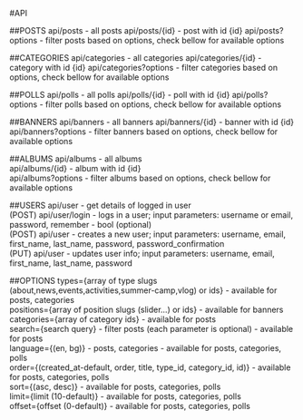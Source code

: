 #API

##POSTS
api/posts - all posts
api/posts/{id} - post with id {id}
api/posts?options - filter posts based on options, check bellow for available options


##CATEGORIES
api/categories - all categories
api/categories/{id} - category with id {id}
api/categories?options - filter categories based on options, check bellow for available options

##POLLS
api/polls - all polls
api/polls/{id} - poll with id {id}
api/polls?options - filter polls based on options, check bellow for available options

##BANNERS
api/banners - all banners
api/banners/{id} - banner with id {id}
api/banners?options - filter banners based on options, check bellow for available options

##ALBUMS
api/albums - all albums  
api/albums/{id} - album with id {id}  
api/albums?options - filter albums based on options, check bellow for available options  
  
##USERS
api/user - get details of logged in user  
(POST) api/user/login - logs in a user; input parameters: username or email, password, remember - bool (optional)  
(POST) api/user - creates a new user; input parameters: username, email, first_name, last_name, password, password_confirmation  
(PUT) api/user - updates user info; input parameters: username, email, first_name, last_name, password  
  
##OPTIONS
types={array of type slugs (about,news,events,activities,summer-camp,vlog) or ids} - available for posts, categories  
positions={array of position slugs (slider…) or ids} - available for banners  
categories={array of category ids} - available for posts  
search={search query} - filter posts (each parameter is optional) - available for posts  
language={(en, bg)} - posts, categories - available for posts, categories, polls  
order={(created_at-default, order, title, type_id, category_id, id)} - available for  posts, categories, polls  
sort={(asc, desc)} - available for posts, categories, polls  
limit={limit (10-default)} - available for posts, categories, polls  
offset={offset (0-default)} - available for posts, categories, polls  
